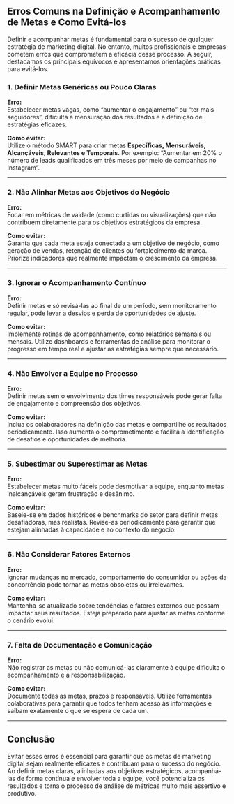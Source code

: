 
## Erros Comuns na Definição e Acompanhamento de Metas e Como Evitá-los

Definir e acompanhar metas é fundamental para o sucesso de qualquer estratégia de marketing digital. No entanto, muitos profissionais e empresas cometem erros que comprometem a eficácia desse processo. A seguir, destacamos os principais equívocos e apresentamos orientações práticas para evitá-los.

### 1. Definir Metas Genéricas ou Pouco Claras

**Erro:**  
Estabelecer metas vagas, como “aumentar o engajamento” ou “ter mais seguidores”, dificulta a mensuração dos resultados e a definição de estratégias eficazes.

**Como evitar:**  
Utilize o método SMART para criar metas **Específicas, Mensuráveis, Alcançáveis, Relevantes e Temporais**. Por exemplo: “Aumentar em 20% o número de leads qualificados em três meses por meio de campanhas no Instagram”.

---

### 2. Não Alinhar Metas aos Objetivos do Negócio

**Erro:**  
Focar em métricas de vaidade (como curtidas ou visualizações) que não contribuem diretamente para os objetivos estratégicos da empresa.

**Como evitar:**  
Garanta que cada meta esteja conectada a um objetivo de negócio, como geração de vendas, retenção de clientes ou fortalecimento da marca. Priorize indicadores que realmente impactam o crescimento da empresa.

---

### 3. Ignorar o Acompanhamento Contínuo

**Erro:**  
Definir metas e só revisá-las ao final de um período, sem monitoramento regular, pode levar a desvios e perda de oportunidades de ajuste.

**Como evitar:**  
Implemente rotinas de acompanhamento, como relatórios semanais ou mensais. Utilize dashboards e ferramentas de análise para monitorar o progresso em tempo real e ajustar as estratégias sempre que necessário.

---

### 4. Não Envolver a Equipe no Processo

**Erro:**  
Definir metas sem o envolvimento dos times responsáveis pode gerar falta de engajamento e compreensão dos objetivos.

**Como evitar:**  
Inclua os colaboradores na definição das metas e compartilhe os resultados periodicamente. Isso aumenta o comprometimento e facilita a identificação de desafios e oportunidades de melhoria.

---

### 5. Subestimar ou Superestimar as Metas

**Erro:**  
Estabelecer metas muito fáceis pode desmotivar a equipe, enquanto metas inalcançáveis geram frustração e desânimo.

**Como evitar:**  
Baseie-se em dados históricos e benchmarks do setor para definir metas desafiadoras, mas realistas. Revise-as periodicamente para garantir que estejam alinhadas à capacidade e ao contexto do negócio.

---

### 6. Não Considerar Fatores Externos

**Erro:**  
Ignorar mudanças no mercado, comportamento do consumidor ou ações da concorrência pode tornar as metas obsoletas ou irrelevantes.

**Como evitar:**  
Mantenha-se atualizado sobre tendências e fatores externos que possam impactar seus resultados. Esteja preparado para ajustar as metas conforme o cenário evolui.

---

### 7. Falta de Documentação e Comunicação

**Erro:**  
Não registrar as metas ou não comunicá-las claramente à equipe dificulta o acompanhamento e a responsabilização.

**Como evitar:**  
Documente todas as metas, prazos e responsáveis. Utilize ferramentas colaborativas para garantir que todos tenham acesso às informações e saibam exatamente o que se espera de cada um.

---

## Conclusão

Evitar esses erros é essencial para garantir que as metas de marketing digital sejam realmente eficazes e contribuam para o sucesso do negócio. Ao definir metas claras, alinhadas aos objetivos estratégicos, acompanhá-las de forma contínua e envolver toda a equipe, você potencializa os resultados e torna o processo de análise de métricas muito mais assertivo e produtivo.
```
